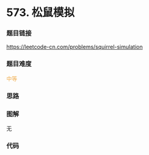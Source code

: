 # 573. 松鼠模拟

### 题目链接

https://leetcode-cn.com/problems/squirrel-simulation

### 题目难度

<font color=#F0AD4E>中等</font>

### 思路



### 图解

无

### 代码

```python
```